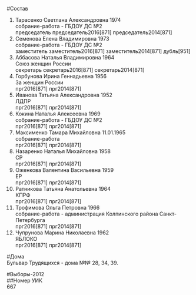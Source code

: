 #Состав  
1. Тарасенко Светлана Александровна 1974  
    собрание-работа - ГБДОУ ДС №2  
    председатель председатель2016[871] председатель2014[871]  
2. Семенова Елена Владимировна 1973  
    собрание-работа - ГБДОУ ДС №2  
    заместитель заместитель2016[871] заместитель2014[871] дубль[951]  
3. Аббасова Наталья Владимировна 1964  
    Союз женщин России  
    секретарь секретарь2016[871] секретарь2014[871]  
4. Горбунова Ирина Геннадьевна 1956  
    За женщин России  
    прг2016[871] прг2014[871]  
5. Иванова Татьяна Александровна 1952  
    ЛДПР  
    прг2016[871] прг2014[871]  
6. Кокина Наталья Алексеевна 1969  
    собрание-работа - ГБДОУ ДС №2  
    прг2016[871] прг2014[871]  
7. Максименко Тамара Михайловна 11.01.1965  
    собрание-работа  
    прг2016[871] прг2014[871]  
8. Назаренко Наталья Михайловна 1958  
    СР  
    прг2016[871] прг2014[871]  
9. Оженкова Валентина Васильевна 1959  
    ЕР  
    прг2016[871] прг2014[871]  
10. Ратникова Татьяна Анатольевна 1964  
    КПРФ  
    прг2016[871] прг2014[871]  
11. Трофимова Ольга Петровна 1966  
    собрание-работа - администрация Колпинского района Санкт-Петербурга  
    прг2016[871] прг2014[871]  
12. Чупрунова Марина Николаевна 1962  
    ЯБЛОКО  
    прг2016[871] прг2014[871]  
  
#Дома  
Бульвар Трудящихся - дома №№ 28, 34, 39.  
  
#Выборы-2012  
##Номер УИК  
667  
